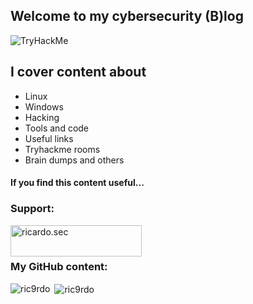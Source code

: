 ## Welcome to my cybersecurity (B)log

<p align="left"> <img src="https://tryhackme-badges.s3.amazonaws.com/onionpod.png" alt="TryHackMe">
  
## I cover content about
  
- Linux
- Windows
- Hacking
- Tools and code
- Useful links
- Tryhackme rooms
- Brain dumps and others
  
  

#### If you find this content useful...
  
<h3 align="left">Support:</h3>
<p><a href="https://www.buymeacoffee.com/ricardo.sec"> <img align="left" src="https://cdn.buymeacoffee.com/buttons/v2/default-yellow.png" height="50" width="210" alt="ricardo.sec" /></a></p><br><br>

<h3 align="left">My GitHub content:</h3>
<p><img align="left" src="https://github-readme-stats.vercel.app/api/top-langs?username=ric9rdo&show_icons=true&locale=en&layout=compact" alt="ric9rdo" /></p>

<p>&nbsp;<img align="center" src="https://github-readme-stats.vercel.app/api?username=ric9rdo&show_icons=true&locale=en" alt="ric9rdo" /></p>
